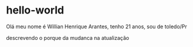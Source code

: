 # hello-world
Olá meu nome é Willian Henrique Arantes, tenho 21 anos, sou de toledo/Pr

descrevendo o porque da mudanca na atualização

